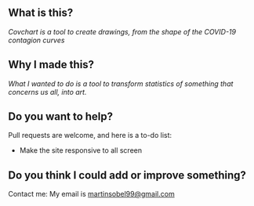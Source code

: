 ## What is this?
*Covchart is a tool to create drawings, from the shape of the COVID-19 contagion curves*

## Why I made this?
*What I wanted to do is a tool to transform statistics of something that concerns us all, into art.*

## Do you want to help?
Pull requests are welcome, and here is a to-do list:
- Make the site responsive to all screen

## Do you think I could add or improve something?
Contact me: My email is martinsobel99@gmail.com